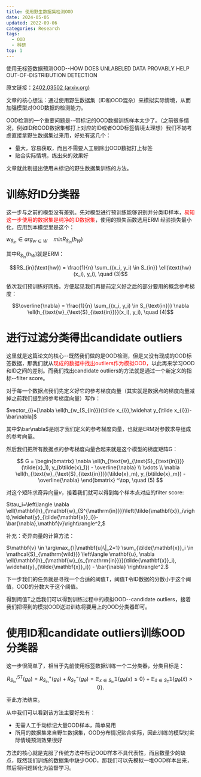 ```yaml
---
title: 使用野生数据集检测OOD
date: 2024-05-05
updated: 2022-09-06
categories: Research
tags:
  - OOD
  - 科研
top: 1
---
```



使用无标签数据预测OOD--HOW DOES UNLABELED DATA PROVABLY HELP OUT-OF-DISTRIBUTION DETECTION

原文链接：[2402.03502 (arxiv.org)](https://arxiv.org/pdf/2402.03502)

文章的核心想法：通过使用野生数据集（ID和OOD混杂）来模拟实际情境，从而加强模型对OOD数据的检测能力。

OOD检测的一个重要问题是--带标记的OOD数据训练样本太少了。（之前很多情况，例如ID和OOD数据集都打上对应的ID或者OOD标签情境太理想）我们不妨考虑直接拿野生数据集过来用，好处有这几个：
- 量大，容易获取，而且不需要人工剔除出OOD数据打上标签
- 贴合实际情境，练出来的效果好

文章就此剔提出使用未标记的野生数据集训练的方法。

# 训练好ID分类器

这一步与之前的模型没有差别。先对模型进行预训练能够识别并分类ID样本，<font color=red>易知这一步使用的数据集是纯净的ID数据集</font>，使用的损失函数选用ERM 经验损失最小化，应用到本模型里是这个：

$w_{S_{in}}\in arg_{w\in W} \quad min R_{S_{in}}(h_{W})$

其中$R_{S_{in}}(h_{W})$就是ERM：

$$RS_{in}(\text{hw}) = \frac{1}{n} \sum_{(x_i, y_i) \in S_{in}} \ell(\text{hw}(x_i), y_i), \quad (3)$$

依次我们预训练好网络。方便起见我们再提前定义好之后的部分要用的概念参考梯度：

$$\overline{\nabla} = \frac{1}{n} \sum_{(x_i, y_i) \in S_{\text{in}}} \nabla \ell(h_{\text{w}_{\text{S}_{\text{in}}}}(x_i), y_i), \quad (4)$$

# 进行过滤分类得出candidate outliers

这里就是这篇论文的核心--既然我们做的是OOD检测，但是又没有现成的OOD标签数据，那我们就从<font color=red>现成的数据中找出outliers作为模拟OOD，</font>以此再来学习OOD和ID之间的差别。而我们找出candidate outliers的方法就是通过一个新定义的指标--filter score。

对于每一个数据点我们先定义好它的参考梯度向量（其实就是数据点的梯度向量减掉之前我们提到的参考梯度向量）写作：

$vector_{i}=[\nabla \ell(h_{w_{S_{in}}}(\tilde x_{i}),\widehat y_{\tilde x_{i}})-\bar\nabla]$

其中$\bar\nabla$是刚才我们定义的参考梯度向量，也就是ERM对参数求导组成的参考向量。

然后我们把所有数据点的参考梯度向量合起来就是这个模型的梯度矩阵G：

$$
G = 
\begin{bmatrix}
\nabla \ell(h_{\text{w}_{\text{S}_{\text{in}}}}(\tilde{x}_1), y_{b\tilde{x}_1}) - \overline{\nabla} \\
\vdots \\
\nabla \ell(h_{\text{w}_{\text{S}_{\text{in}}}}(\tilde{x}_m), y_{b\tilde{x}_m}) - \overline{\nabla}
\end{bmatrix}
^\top, \quad (5)
$$

对这个矩阵求奇异向量$v$，接着我们就可以得到每个样本点对应的filter score:

$\tau_i=\left\langle \nabla \ell(\mathbf{h}_{\mathbf{w}_{S^{\mathrm{in}}}}\left(\tilde{\mathbf{x}}_i\right),\widehat{y}_{\tilde{\mathbf{x}}_i})-\bar{\nabla},\mathbf{v}\right\rangle^2,$

补充：奇异向量的计算方法：

$\mathbf{v} \in \arg\max_{\|\mathbf{u}\|_2=1} \sum_{\tilde{\mathbf{x}}_i \in \mathcal{S}_{\mathrm{wild}}} \left\langle \mathbf{u}, \nabla \ell(\mathbf{h}_{\mathbf{w}_{s_{\mathrm{in}}}}(\tilde{\mathbf{x}}_i), \widehat{y}_{\tilde{\mathbf{x}}_i}) - \bar{\nabla} \right\rangle^2.$



下一步我们的任务就是寻找一个合适的阈值T，阈值T令ID数据的分数小于这个阈值，OOD的分数大于这个阈值。

得到阈值T之后我们可以得到训练过程中的模拟OOD--candidate outliers，接着我们把得到的模拟OOD送进训练将要用上的OOD分类器即可。

# 使用ID和candidate outliers训练OOD分类器

这一步很简单了，相当于先前使用标签数据训练一个二分类器，分类目标是：

$$
R_{S_{\text{in}}}^{\text{,ST}}(g_{\theta}) = R_{S_{\text{in}}}^{+}(g_{\theta}) + R_{S_{\text{T}}}^{-}(g_{\theta})
= \mathbb{E}_{x \in S_{\text{in}}} \mathbb{1}\{g_{\theta}(x) \leq 0\} + \mathbb{E}_{\tilde{x} \in S_{\text{T}}} \mathbb{1}\{g_{\theta}(\tilde{x}) > 0\}.
$$


至此方法结束。

从中我们可以看到该方法主要好处有：
- 无需人工手动标记大量OOD样本，简单易用
- 所用的数据集来自野生数据集，OOD分布情况贴合实际，因此训练的模型对实际情境预测效果很好

方法的核心就是克服了传统方法中标记OOD样本不具代表性，而且数量少的缺点，既然我们训练的数据集中缺少OOD，那我们可以先模拟一堆OOD样本出来，然后将问题转化为监督学习。









